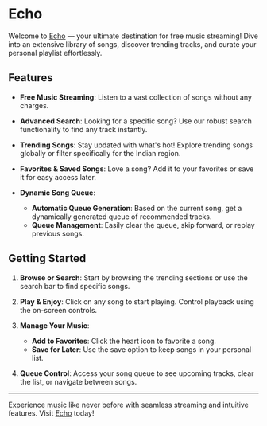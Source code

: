 # Echo

Welcome to [Echo](https://music.rohitnirban.com) — your ultimate destination for free music streaming! Dive into an extensive library of songs, discover trending tracks, and curate your personal playlist effortlessly.

## Features

- **Free Music Streaming**: Listen to a vast collection of songs without any charges.

- **Advanced Search**: Looking for a specific song? Use our robust search functionality to find any track instantly.

- **Trending Songs**: Stay updated with what's hot! Explore trending songs globally or filter specifically for the Indian region.

- **Favorites & Saved Songs**: Love a song? Add it to your favorites or save it for easy access later.

- **Dynamic Song Queue**:
  - **Automatic Queue Generation**: Based on the current song, get a dynamically generated queue of recommended tracks.
  - **Queue Management**: Easily clear the queue, skip forward, or replay previous songs.

## Getting Started

1. **Browse or Search**: Start by browsing the trending sections or use the search bar to find specific songs.

2. **Play & Enjoy**: Click on any song to start playing. Control playback using the on-screen controls.

3. **Manage Your Music**:
   - **Add to Favorites**: Click the heart icon to favorite a song.
   - **Save for Later**: Use the save option to keep songs in your personal list.

4. **Queue Control**: Access your song queue to see upcoming tracks, clear the list, or navigate between songs.

---

Experience music like never before with seamless streaming and intuitive features. Visit [Echo](https://music.rohitnirban.com) today!
